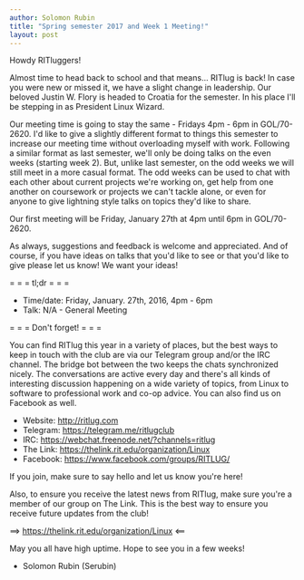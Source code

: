 ```yaml
---
author: Solomon Rubin
title: "Spring semester 2017 and Week 1 Meeting!"
layout: post
---
```


Howdy RITluggers!

Almost time to head back to school and that means... RITlug is back! In case you were new or missed it, we have a slight change in leadership. Our beloved Justin W. Flory is headed to Croatia for the semester. In his place I'll be stepping in as President Linux Wizard. 

Our meeting time is going to stay the same - Fridays 4pm - 6pm in GOL/70-2620. I'd like to give a slightly different format to things this semester to increase our meeting time without overloading myself with work. Following a similar format as last semester, we'll only be doing talks on the even weeks (starting week 2). But, unlike last semester, on the odd weeks we will still meet in a more casual format. The odd weeks can be used to chat with each other about current projects we're working on, get help from one another on coursework or projects we can't tackle alone, or even for anyone to give lightning style talks on topics they'd like to share. 

Our first meeting will be Friday, January 27th at 4pm until 6pm in GOL/70-2620.

As always, suggestions and feedback is welcome and appreciated. And of course, if you have ideas on talks that you'd like to see or that you'd like to give please let us know! We want your ideas!



= = =  tl;dr  = = =

* Time/date: Friday, January. 27th, 2016, 4pm - 6pm
* Talk:      N/A - General Meeting


= = =  Don't forget!  = = =

You can find RITlug this year in a variety of places, but the best ways to keep in touch with the club are via our Telegram group and/or the IRC channel. The bridge bot between the two keeps the chats synchronized nicely. The conversations are active every day and there's all kinds of interesting discussion happening on a wide variety of topics, from Linux to software to professional work and co-op advice. You can also find us on Facebook as well.

* Website:  http://ritlug.com
* Telegram: https://telegram.me/ritlugclub
* IRC:      https://webchat.freenode.net/?channels=ritlug
* The Link: https://thelink.rit.edu/organization/Linux
* Facebook: https://www.facebook.com/groups/RITLUG/

If you join, make sure to say hello and let us know you're here!

Also, to ensure you receive the latest news from RITlug, make sure you're a member of our group on The Link. This is the best way to ensure you receive future updates from the club!

==> https://thelink.rit.edu/organization/Linux <==


May you all have high uptime. Hope to see you in a few weeks!

- Solomon Rubin (Serubin)
